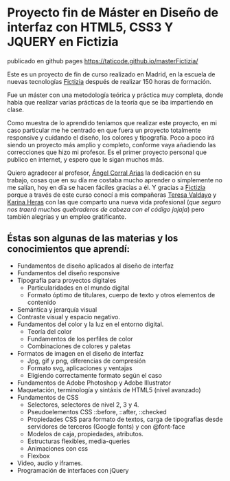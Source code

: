 
# Proyecto fin de Máster en Diseño de interfaz con HTML5, CSS3 Y JQUERY en Fictizia

publicado en github pages https://taticode.github.io/masterFictizia/


Este es un proyecto de fin de curso realizado en Madrid, en la escuela de nuevas tecnologías [Fictizia](https://www.fictizia.com/) después de realizar 150 horas de formación.

Fue un máster con una metodología teórica y práctica muy completa, donde había que realizar varias prácticas de la teoría que se iba impartiendo en clase.

Como muestra de lo aprendido teníamos que realizar este proyecto, en mi caso particular me he centrado en que fuera un proyecto totalmente responsive y cuidando el diseño, los colores y tipografía.
Poco a poco irá siendo un proyecto más amplio y completo, conforme vaya añadiendo las correcciones que hizo mi profesor.
Es el primer proyecto personal que publico en internet, y espero que le sigan muchos más.

Quiero agradecer al profesor, [Ángel Corral Arias](https://twitter.com/ancoar) la dedicación en su trabajo, cosas que en su día me costaba mucho aprender o simplemente no me salían, hoy en día se hacen fáciles gracias a él.
Y gracias a [Fictizia](https://www.fictizia.com/) porque a través de este curso conocí a mis compañeras [Teresa Valdayo](https://twitter.com/_LtTere) y [Karina Heras](https://twitter.com/karinaHerasRosa) con las que comparto una nueva vida profesional (_que seguro nos traerá muchos quebraderos de cabeza con el código jajaja_)  pero también alegrías y un empleo gratificante.

## Éstas son algunas de las materias y los conocimientos que aprendí:

* Fundamentos de diseño aplicados al diseño de interfaz
* Fundamentos del diseño responsive
* Tipografía para proyectos digitales
    * Particularidades en el mundo digital
    * Formato óptimo de titulares, cuerpo de texto y otros elementos de contenido
* Semántica y jerarquía visual
* Contraste visual y espacio negativo.
* Fundamentos del color y la luz en el entorno digital.
    * Teoría del color
    * Fundamentos de los perfiles de color
    * Combinaciones de colores y paletas
* Formatos de imagen en el diseño de interfaz
    * Jpg, gif y png, diferencias de compresión
    * Formato svg, aplicaciones y ventajas
    * Eligiendo correctamente formato según el caso
* Fundamentos de Adobe Photoshop y Adobe Illustrator
* Maquetación, terminología y sintáxis de HTML5 (nivel avanzado)
* Fundamentos de CSS
    * Selectores, selectores de nivel 2, 3 y 4.
    * Pseudoelementos CSS ::before, ::after, ::checked
    * Propiedades CSS para formato de textos, carga de tipografías desde servidores de terceros (Google fonts) y con @font-face
    * Modelos de caja, propiedades, atributos.
    * Estructuras flexibles, media-queries
    * Animaciones con css
    * Flexbox
* Video, audio y iframes.
* Programación de interfaces con jQuery


